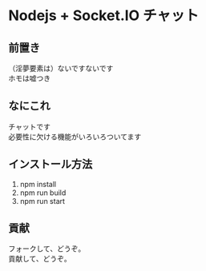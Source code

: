 # Nodejs + Socket.IO チャット

## 前置き

（淫夢要素は）ないですないです  
ホモは嘘つき

## なにこれ

チャットです  
必要性に欠ける機能がいろいろついてます

## インストール方法

1. npm install
2. npm run build
3. npm run start

## 貢献

フォークして、どうぞ。  
貢献して、どうぞ。
